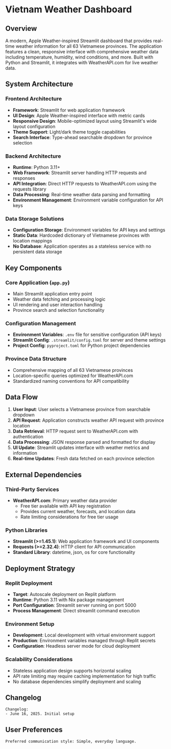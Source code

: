# Vietnam Weather Dashboard

## Overview

A modern, Apple Weather-inspired Streamlit dashboard that provides real-time weather information for all 63 Vietnamese provinces. The application features a clean, responsive interface with comprehensive weather data including temperature, humidity, wind conditions, and more. Built with Python and Streamlit, it integrates with WeatherAPI.com for live weather data.

## System Architecture

### Frontend Architecture
- **Framework**: Streamlit for web application framework
- **UI Design**: Apple Weather-inspired interface with metric cards
- **Responsive Design**: Mobile-optimized layout using Streamlit's wide layout configuration
- **Theme Support**: Light/dark theme toggle capabilities
- **Search Interface**: Type-ahead searchable dropdown for province selection

### Backend Architecture
- **Runtime**: Python 3.11+
- **Web Framework**: Streamlit server handling HTTP requests and responses
- **API Integration**: Direct HTTP requests to WeatherAPI.com using the requests library
- **Data Processing**: Real-time weather data parsing and formatting
- **Environment Management**: Environment variable configuration for API keys

### Data Storage Solutions
- **Configuration Storage**: Environment variables for API keys and settings
- **Static Data**: Hardcoded dictionary of Vietnamese provinces with location mappings
- **No Database**: Application operates as a stateless service with no persistent data storage

## Key Components

### Core Application (`app.py`)
- Main Streamlit application entry point
- Weather data fetching and processing logic
- UI rendering and user interaction handling
- Province search and selection functionality

### Configuration Management
- **Environment Variables**: `.env` file for sensitive configuration (API keys)
- **Streamlit Config**: `.streamlit/config.toml` for server and theme settings
- **Project Config**: `pyproject.toml` for Python project dependencies

### Province Data Structure
- Comprehensive mapping of all 63 Vietnamese provinces
- Location-specific queries optimized for WeatherAPI.com
- Standardized naming conventions for API compatibility

## Data Flow

1. **User Input**: User selects a Vietnamese province from searchable dropdown
2. **API Request**: Application constructs weather API request with province location
3. **Data Retrieval**: HTTP request sent to WeatherAPI.com with authentication
4. **Data Processing**: JSON response parsed and formatted for display
5. **UI Update**: Streamlit updates interface with weather metrics and information
6. **Real-time Updates**: Fresh data fetched on each province selection

## External Dependencies

### Third-Party Services
- **WeatherAPI.com**: Primary weather data provider
  - Free tier available with API key registration
  - Provides current weather, forecasts, and location data
  - Rate limiting considerations for free tier usage

### Python Libraries
- **Streamlit (>=1.45.1)**: Web application framework and UI components
- **Requests (>=2.32.4)**: HTTP client for API communication
- **Standard Library**: datetime, json, os for core functionality

## Deployment Strategy

### Replit Deployment
- **Target**: Autoscale deployment on Replit platform
- **Runtime**: Python 3.11 with Nix package management
- **Port Configuration**: Streamlit server running on port 5000
- **Process Management**: Direct streamlit command execution

### Environment Setup
- **Development**: Local development with virtual environment support
- **Production**: Environment variables managed through Replit secrets
- **Configuration**: Headless server mode for cloud deployment

### Scalability Considerations
- Stateless application design supports horizontal scaling
- API rate limiting may require caching implementation for high traffic
- No database dependencies simplify deployment and scaling

## Changelog

```
Changelog:
- June 16, 2025. Initial setup
```

## User Preferences

```
Preferred communication style: Simple, everyday language.
```